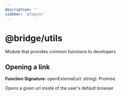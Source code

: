 ```yaml
---
description: ''
sidebar: 'plugins'
---
```


# @bridge/utils

Module that provides common functions to developers

## Opening a link

**Function Signature:** openExternal(url: string): Promise<void>

Opens a given url inside of the user's default browser
